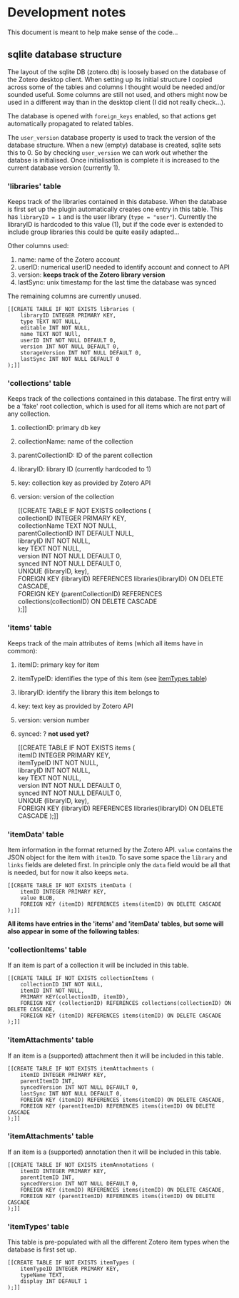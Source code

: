 # Development notes

This document is meant to help make sense of the code...

## sqlite database structure

The layout of the sqlite DB (zotero.db) is loosely based on the database of the Zotero desktop client.
When setting up its initial structure I copied across some of the tables and columns I thought would be needed and/or sounded useful.
Some columns are still not used, and others might now be used in a different way than in the desktop client (I did not really check...).

The database is opened with `foreign_keys` enabled, so that actions get automatically propagated to related tables.

The `user_version` database property is used to track the version of the database structure. 
When a new (empty) database is created, sqlite sets this to 0. 
So by checking `user_version` we can work out whether the databse is initialised.
Once initialisation is complete it is increased to the current database version (currently 1).


### 'libraries' table

Keeps track of the libraries contained in this database. When the database is first set up the plugin automatically creates one entry in this table.
This has `libraryID = 1` and is the user library (`type = "user"`). Currently the libraryID is hardcoded to this value (1), 
but if the code ever is extended to include group libraries this could be quite easily adapted...

Other columns used:
 1. name: name of the Zotero account
 2. userID: numerical userID needed to identify account and connect to API
 3. version: **keeps track of the Zotero library version**
 4. lastSync: unix timestamp for the last time the database was synced
 
The remaining columns are currently unused.

	[[CREATE TABLE IF NOT EXISTS libraries (
		libraryID INTEGER PRIMARY KEY,
		type TEXT NOT NULL,
		editable INT NOT NULL,
		name TEXT NOT NUll,
		userID INT NOT NULL DEFAULT 0,
		version INT NOT NULL DEFAULT 0,
		storageVersion INT NOT NULL DEFAULT 0,
		lastSync INT NOT NULL DEFAULT 0
	);]]


### 'collections' table

Keeps track of the collections contained in this database. 
The first entry will be a 'fake' root collection, which is used for all items which are not part of any collection.
 1. collectionID: primary db key
 2. collectionName: name of the collection
 3. parentCollectionID: ID of the parent collection
 4. libraryID: library ID (currently hardcoded to 1)
 5. key: collection key as provided by Zotero API
 6. version: version of the collection

	[[CREATE TABLE IF NOT EXISTS collections (  
		collectionID INTEGER PRIMARY KEY,  
		collectionName TEXT NOT NULL,  
		parentCollectionID INT DEFAULT NULL,  
		libraryID INT NOT NULL,  
		key TEXT NOT NULL,  
		version INT NOT NULL DEFAULT 0,  
		synced INT NOT NULL DEFAULT 0,  
		UNIQUE (libraryID, key),  
		FOREIGN KEY (libraryID) REFERENCES libraries(libraryID) ON DELETE CASCADE,  
		FOREIGN KEY (parentCollectionID) REFERENCES collections(collectionID) ON DELETE CASCADE  
	);]]


### 'items' table

Keeps track of the main attributes of items (which all items have in common):
 1. itemID: primary key for item
 2. itemTypeID: identifies the type of this item (see [itemTypes table](#itemtypes-table))
 3. libraryID: identify the library this item belongs to
 4. key: text key as provided by Zotero API
 5.	version: version number 
 6. synced: ? **not used yet?**


	[[CREATE TABLE IF NOT EXISTS items (  
		itemID INTEGER PRIMARY KEY,    
		itemTypeID INT NOT NULL,    
		libraryID INT NOT NULL,    
		key TEXT NOT NULL,    
		version INT NOT NULL DEFAULT 0,    
		synced INT NOT NULL DEFAULT 0,    
		UNIQUE (libraryID, key),    
		FOREIGN KEY (libraryID) REFERENCES libraries(libraryID) ON DELETE CASCADE
	);]]


### 'itemData' table

Item information in the format returned by the Zotero API. 
`value` contains the JSON object for the item with `itemID`. 
To save some space the `library` and `links` fields are deleted first.
In principle only the `data` field would be all that is needed, but for now it also keeps `meta`.

	[[CREATE TABLE IF NOT EXISTS itemData (
		itemID INTEGER PRIMARY KEY,    
		value BLOB,
		FOREIGN KEY (itemID) REFERENCES items(itemID) ON DELETE CASCADE
	);]]

**All items have entries in the 'items' and 'itemData' tables, but some will also appear in some of the following tables:**


### 'collectionItems' table

If an item is part of a collection it will be included in this table.

	[[CREATE TABLE IF NOT EXISTS collectionItems (
		collectionID INT NOT NULL,
		itemID INT NOT NULL,
		PRIMARY KEY(collectionID, itemID), 
		FOREIGN KEY (collectionID) REFERENCES collections(collectionID) ON DELETE CASCADE,
		FOREIGN KEY (itemID) REFERENCES items(itemID) ON DELETE CASCADE
	);]]


### 'itemAttachments' table

If an item is a (supported) attachment then it will be included in this table.

	[[CREATE TABLE IF NOT EXISTS itemAttachments ( 
		itemID INTEGER PRIMARY KEY, 
		parentItemID INT,
		syncedVersion INT NOT NULL DEFAULT 0,
		lastSync INT NOT NULL DEFAULT 0,
		FOREIGN KEY (itemID) REFERENCES items(itemID) ON DELETE CASCADE,
		FOREIGN KEY (parentItemID) REFERENCES items(itemID) ON DELETE CASCADE
	);]]


### 'itemAttachments' table

If an item is a (supported) annotation then it will be included in this table.

	[[CREATE TABLE IF NOT EXISTS itemAnnotations ( 
		itemID INTEGER PRIMARY KEY, 
		parentItemID INT,
		syncedVersion INT NOT NULL DEFAULT 0,
		FOREIGN KEY (itemID) REFERENCES items(itemID) ON DELETE CASCADE,
		FOREIGN KEY (parentItemID) REFERENCES items(itemID) ON DELETE CASCADE
	);]]


### 'itemTypes' table

This table is pre-populated with all the different Zotero item types when the database is first set up.

	[[CREATE TABLE IF NOT EXISTS itemTypes ( 
		itemTypeID INTEGER PRIMARY KEY, 
		typeName TEXT, 
		display INT DEFAULT 1 
	);]]

